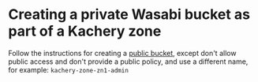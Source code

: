 # Creating a private Wasabi bucket as part of a Kachery zone

Follow the instructions for creating a [public bucket](./create_public_wasabi_bucket.md), except don't allow public access and don't provide a public policy, and use a different name, for example: `kachery-zone-zn1-admin`